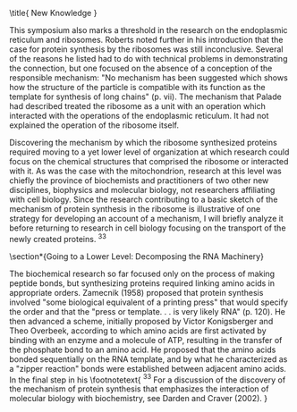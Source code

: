 \title{
New Knowledge
}

This symposium also marks a threshold in the research on the endoplasmic reticulum and ribosomes. Roberts noted further in his introduction that the case for protein synthesis by the ribosomes was still inconclusive. Several of the reasons he listed had to do with technical problems in demonstrating the connection, but one focused on the absence of a conception of the responsible mechanism: "No mechanism has been suggested which shows how the structure of the particle is compatible with its function as the template for synthesis of long chains" (p. vii). The mechanism that Palade had described treated the ribosome as a unit with an operation which interacted with the operations of the endoplasmic reticulum. It had not explained the operation of the ribosome itself.

Discovering the mechanism by which the ribosome synthesized proteins required moving to a yet lower level of organization at which research could focus on the chemical structures that comprised the ribosome or interacted with it. As was the case with the mitochondrion, research at this level was chiefly the province of biochemists and practitioners of two other new disciplines, biophysics and molecular biology, not researchers affiliating with cell biology. Since the research contributing to a basic sketch of the mechanism of protein synthesis in the ribosome is illustrative of one strategy for developing an account of a mechanism, I will briefly analyze it before returning to research in cell biology focusing on the transport of the newly created proteins. ${ }^{33}$

\section*{Going to a Lower Level: Decomposing the RNA Machinery}

The biochemical research so far focused only on the process of making peptide bonds, but synthesizing proteins required linking amino acids in appropriate orders. Zamecnik (1958) proposed that protein synthesis involved "some biological equivalent of a printing press" that would specify the order and that the "press or template. . . is very likely RNA" (p. 120). He then advanced a scheme, initially proposed by Victor Konigsberger and Theo Overbeek, according to which amino acids are first activated by binding with an enzyme and a molecule of ATP, resulting in the transfer of the phosphate bond to an amino acid. He proposed that the amino acids bonded sequentially on the RNA template, and by what he characterized as a "zipper reaction" bonds were established between adjacent amino acids. In the final step in his
\footnotetext{
${ }^{33}$ For a discussion of the discovery of the mechanism of protein synthesis that emphasizes the interaction of molecular biology with biochemistry, see Darden and Craver (2002).
}